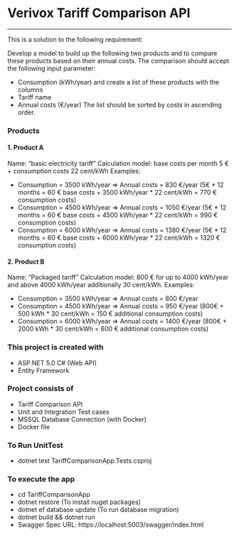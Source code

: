 # Verivox Tariff Comparison API
---

This is a solution to the following requirement:

Develop a model to build up the following two products and to compare these products based on their annual
costs. The comparison should accept the following input parameter:
- Consumption (kWh/year)
and create a list of these products with the columns
- Tariff name
- Annual costs (€/year)
The list should be sorted by costs in ascending order.
### Products
#### 1. Product A
Name: “basic electricity tariff”
Calculation model: base costs per month 5 € + consumption costs 22 cent/kWh Examples:
- Consumption = 3500 kWh/year => Annual costs = 830 €/year (5€ * 12 months = 60 € base
costs + 3500 kWh/year * 22 cent/kWh = 770 € consumption costs)
- Consumption = 4500 kWh/year => Annual costs = 1050 €/year (5€ * 12 months = 60 € base
costs + 4500 kWh/year * 22 cent/kWh = 990 € consumption costs)
- Consumption = 6000 kWh/year => Annual costs = 1380 €/year (5€ * 12 months = 60 € base
costs + 6000 kWh/year * 22 cent/kWh = 1320 € consumption costs)
#### 2. Product B
Name: “Packaged tariff”
Calculation model: 800 € for up to 4000 kWh/year and above 4000 kWh/year additionally 30
cent/kWh.
Examples:
- Consumption = 3500 kWh/year => Annual costs = 800 €/year
- Consumption = 4500 kWh/year => Annual costs = 950 €/year (800€ + 500 kWh * 30 cent/kWh
= 150 € additional consumption costs)
- Consumption = 6000 kWh/year => Annual costs = 1400 €/year (800€ + 2000 kWh * 30
cent/kWh = 600 € additional consumption costs)



### This project is created with 
- ASP.NET 5.0 C# (Web API)
- Entity Framework

### Project consists of 
- Tariff Comparison API
- Unit and Integration Test cases
- MSSQL Database Connection  (with Docker)
- Docker file

### To Run UnitTest
- dotnet test TariffComparisonApp.Tests.csproj

### To execute the app
- cd TariffComparisonApp
- dotnet restore (To install nuget packages)
- dotnet ef database update (To run database migration)
- dotnet build && dotnet run
- Swagger Spec URL: https://localhost:5003/swagger/index.html


